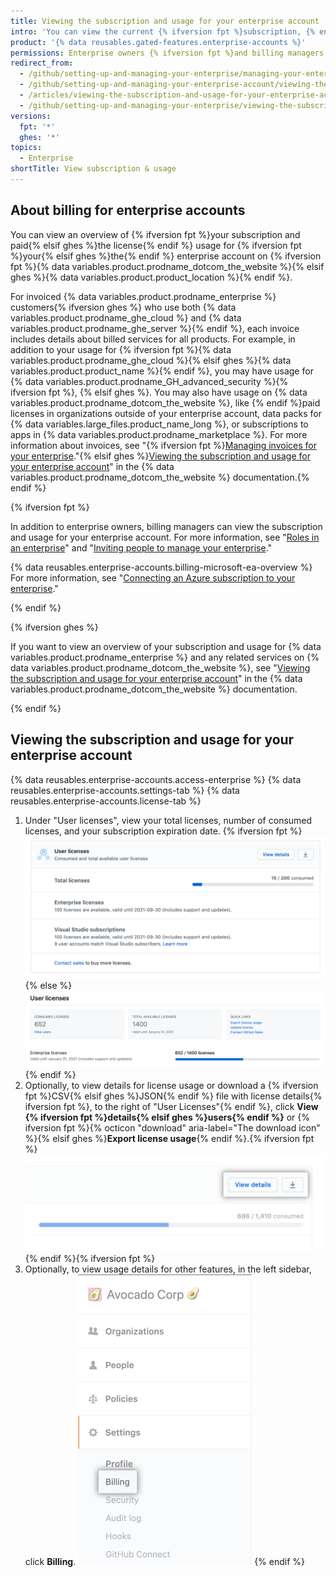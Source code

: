 ```yaml
---
title: Viewing the subscription and usage for your enterprise account
intro: 'You can view the current {% ifversion fpt %}subscription, {% endif %}license usage{% ifversion fpt %}, invoices, payment history, and other billing information{% endif %} for {% ifversion fpt %}your enterprise account{% elsif ghes %}{% data variables.product.product_location_enterprise %}{% endif %}.'
product: '{% data reusables.gated-features.enterprise-accounts %}'
permissions: Enterprise owners {% ifversion fpt %}and billing managers {% endif %}can access and manage all billing settings for enterprise accounts.
redirect_from:
  - /github/setting-up-and-managing-your-enterprise/managing-your-enterprise-account/viewing-the-subscription-and-usage-for-your-enterprise-account
  - /github/setting-up-and-managing-your-enterprise-account/viewing-the-subscription-and-usage-for-your-enterprise-account
  - /articles/viewing-the-subscription-and-usage-for-your-enterprise-account
  - /github/setting-up-and-managing-your-enterprise/viewing-the-subscription-and-usage-for-your-enterprise-account
versions:
  fpt: '*'
  ghes: '*'
topics:
  - Enterprise
shortTitle: View subscription & usage
---
```


## About billing for enterprise accounts

You can view an overview of {% ifversion fpt %}your subscription and paid{% elsif ghes %}the license{% endif %} usage for {% ifversion fpt %}your{% elsif ghes %}the{% endif %} enterprise account on {% ifversion fpt %}{% data variables.product.prodname_dotcom_the_website %}{% elsif ghes %}{% data variables.product.product_location %}{% endif %}.

For invoiced {% data variables.product.prodname_enterprise %} customers{% ifversion ghes %} who use both {% data variables.product.prodname_ghe_cloud %} and {% data variables.product.prodname_ghe_server %}{% endif %}, each invoice includes details about billed services for all products. For example, in addition to your usage for {% ifversion fpt %}{% data variables.product.prodname_ghe_cloud %}{% elsif ghes %}{% data variables.product.product_name %}{% endif %}, you may have usage for {% data variables.product.prodname_GH_advanced_security %}{% ifversion fpt %}, {% elsif ghes %}. You may also have usage on {% data variables.product.prodname_dotcom_the_website %}, like {% endif %}paid licenses in organizations outside of your enterprise account, data packs for {% data variables.large_files.product_name_long %}, or subscriptions to apps in {% data variables.product.prodname_marketplace %}. For more information about invoices, see "{% ifversion fpt %}[Managing invoices for your enterprise](/billing/managing-billing-for-your-github-account/managing-invoices-for-your-enterprise)."{% elsif ghes %}<a href="/billing/managing-billing-for-your-github-account/viewing-the-subscription-and-usage-for-your-enterprise-account" class="dotcom-only">Viewing the subscription and usage for your enterprise account</a>" in the {% data variables.product.prodname_dotcom_the_website %} documentation.{% endif %}

{% ifversion fpt %}

In addition to enterprise owners, billing managers can view the subscription and usage for your enterprise account. For more information, see "[Roles in an enterprise](/github/setting-up-and-managing-your-enterprise/managing-users-in-your-enterprise/roles-in-an-enterprise#billing-manager)" and "[Inviting people to manage your enterprise](/github/setting-up-and-managing-your-enterprise/inviting-people-to-manage-your-enterprise)."

{% data reusables.enterprise-accounts.billing-microsoft-ea-overview %} For more information, see "[Connecting an Azure subscription to your enterprise](/github/setting-up-and-managing-your-enterprise/connecting-an-azure-subscription-to-your-enterprise)."

{% endif %}

{% ifversion ghes %}

If you want to view an overview of your subscription and usage for {% data variables.product.prodname_enterprise %} and any related services on {% data variables.product.prodname_dotcom_the_website %}, see "[Viewing the subscription and usage for your enterprise account](/free-pro-team@latest/billing/managing-billing-for-your-github-account/viewing-the-subscription-and-usage-for-your-enterprise-account)" in the {% data variables.product.prodname_dotcom_the_website %} documentation.

{% endif %}

## Viewing the subscription and usage for your enterprise account

{% data reusables.enterprise-accounts.access-enterprise %}
{% data reusables.enterprise-accounts.settings-tab %}
{% data reusables.enterprise-accounts.license-tab %}
1. Under "User licenses", view your total licenses, number of consumed licenses, and your subscription expiration date.
  {% ifversion fpt %}![License and subscription information in enterprise billing settings](/assets/images/help/business-accounts/billing-license-info.png){% else %}
  ![License and subscription information in enterprise billing settings](/assets/images/enterprise/enterprise-server/enterprise-server-billing-license-info.png){% endif %}
1. Optionally, to view details for license usage or download a {% ifversion fpt %}CSV{% elsif ghes %}JSON{% endif %} file with license details{% ifversion fpt %}, to the right of "User Licenses"{% endif %}, click **View {% ifversion fpt %}details{% elsif ghes %}users{% endif %}** or {% ifversion fpt %}{% octicon "download" aria-label="The download icon" %}{% elsif ghes %}**Export license usage**{% endif %}.{% ifversion fpt %}
  !["View details" button and button with download icon to the right of "User Licenses"](/assets/images/help/business-accounts/billing-license-info-click-view-details-or-download.png){% endif %}{% ifversion fpt %}
1. Optionally, to view usage details for other features, in the left sidebar, click **Billing**.
  ![Billing tab in the enterprise account settings sidebar](/assets/images/help/business-accounts/settings-billing-tab.png)
{% endif %}
